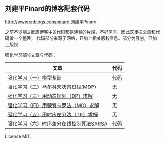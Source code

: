 ## 刘建平Pinard的博客配套代码

http://www.cnblogs.com/pinard 刘建平Pinard

之前不少朋友反应博客中的代码都是连续的片段，不好学习，因此这里把文章和代码做一个整理。
代码部分来源于网络，已加上相关版权信息。部分为原创，已加上版权

强化学习部分文章与代码：

|文章 | 代码|
---|---
[强化学习（一）模型基础](https://www.cnblogs.com/pinard/p/9385570.html)| [代码](https://github.com/ljpzzz/machinelearning/blob/master/reinforcement-learning/introduction.py)
[强化学习（二）马尔科夫决策过程(MDP)](https://www.cnblogs.com/pinard/p/9426283.html) | 无
[强化学习（三）用动态规划（DP）求解](https://www.cnblogs.com/pinard/p/9463815.html) | 无
[强化学习（四）用蒙特卡罗法（MC）求解](https://www.cnblogs.com/pinard/p/9492980.html) | 无
[强化学习（五）用时序差分法（TD）求解](https://www.cnblogs.com/pinard/p/9529828.html) | 无
[强化学习（六）时序差分在线控制算法SARSA](https://www.cnblogs.com/pinard/p/9614290.html)  | [代码](https://github.com/ljpzzz/machinelearning/blob/master/reinforcement-learning/sarsa_windy_world.py)




License MIT.
